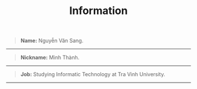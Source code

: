 ﻿---
layout: post
title: "Information"
description: Code is all....
image: 'images/avt.jpg'
category: 'Life'
tags:
- Life
twitter_text: Code is all...
introduction: Minh Thành
---
>**Name:** Nguyễn Văn Sang.
---
>**Nickname:** Minh Thành.
---
>**Job:** Studying Informatic Technology at Tra Vinh University.
---
